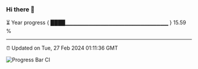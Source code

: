### Hi there 👋

⏳ Year progress { ████▁▁▁▁▁▁▁▁▁▁▁▁▁▁▁▁▁▁▁▁▁▁▁▁▁▁ } 15.59 %

---

⏰ Updated on Tue, 27 Feb 2024 01:11:36 GMT

![Progress Bar CI](https://github.com/ZhaoGui/ZhaoGui/workflows/Progress%20Bar%20CI/badge.svg)
